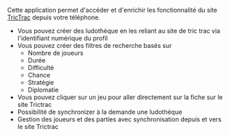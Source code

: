 Cette application permet d'accéder et d'enrichir les fonctionnalité du site [TricTrac](http://www.trictrac.net) depuis votre téléphone.

  * Vous pouvez créer des ludothèque en les reliant au site de tric trac via l'identifiant numérique du profil
  * Vous pouvez créer des filtres de recherche basés sur
    * Nombre de joueurs
    * Durée
    * Difficulté
    * Chance
    * Stratégie
    * Diplomatie
  * Vous pouvez cliquer sur un jeu pour aller directement sur la fiche sur le site Trictrac
  * Possibilité de synchronizer à la demande une ludothèque
  * Gestion des joueurs et des parties avec synchronisation depuis et vers le site Trictrac